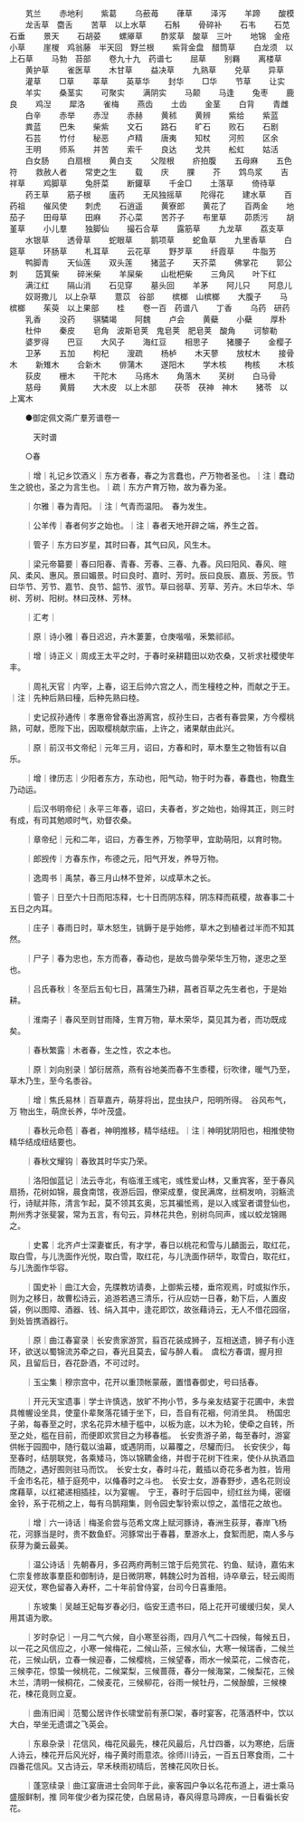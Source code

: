 <!-- { "loadSidebar": true } -->
　　芄兰
　　赤地利
　　紫葛
　　乌蘝苺
　　葎草
　　泽泻
　　羊蹄
　　酸模
　　龙舌草　麕舌
　　苦草　以上水草
　　石斛
　　骨碎补
　　石韦
　　石苋　石垂
　　景天
　　石胡荽
　　螺厣草
　　酢浆草　酸草　三叶
　　地锦　金疮小草
　　崖椶　鸡翁藤　半天回　野兰根
　　紫背金盘　醋筒草
　　白龙须　以上石草
　　马勃　苔部
　　卷九十九　药谱七
　　屈草
　　别羇
　　离楼草
　　黄护草
　　雀医草
　　木甘草
　　益决草
　　九熟草
　　兑草
　　异草
　　灌草
　　□草
　　莘草
　　英草华
　　封华
　　□华
　　节草
　　让实
　　羊实
　　桑茎实
　　可聚实
　　满阴实
　　马颠
　　马逢
　　兔枣
　　鹿良
　　鸡湼
　　犀洛
　　雀梅
　　燕齿
　　土齿
　　金茎
　　白背
　　青雌
　　白辛
　　赤举
　　赤湼
　　赤赫
　　黄秫
　　黄辨
　　紫给
　　紫蓝
　　粪蓝
　　巴朱
　　柴紫
　　文石
　　路石
　　旷石
　　败石
　　石剧
　　石芸
　　竹付
　　秘恶
　　卢精
　　唐夷
　　知杖
　　河煎
　　区余
　　王明
　　师系
　　并苦
　　索千
　　良达
　　戈共
　　舩虹
　　姑活
　　白女肠
　　白扇根
　　黄白支
　　父陛根
　　疥拍腹
　　五母麻
　　五色符
　　救赦人者
　　常吏之生
　　载
　　庆
　　腂
　　芥
　　鸩鸟浆
　　吉祥草
　　鸡脚草
　　兔肝菜
　　断鑵草
　　千金□
　　土落草
　　倚待草
　　药王草
　　筋子根
　　廅药
　　无风独摇草
　　陀得花
　　建水草
　　百药祖
　　催风使
　　刺虎
　　石逍遥
　　黄寮郎
　　黄花了
　　百两金
　　地茄子
　　田母草
　　田麻
　　芥心菜
　　苦芥子
　　布里草
　　茆质污
　　胡堇草
　　小儿羣
　　独脚仙
　　撮石合草
　　露筋草
　　九龙草
　　荔支草
　　水银草
　　透骨草
　　蛇眼草
　　鹅项草
　　蛇鱼草
　　九里香草
　　白筵草
　　环肠草
　　札耳草
　　云花草
　　野芕草
　　纤霞草
　　牛脂艻
　　鸭脚青
　　天仙莲
　　双头莲
　　猪蓝子
　　天芥菜
　　佛掌花
　　郭公刺
　　笾箕柴
　　碎米柴
　　羊屎柴
　　山枇杷柴
　　三角风
　　叶下红
　　满江红
　　隔山消
　　石见穿
　　墓头回
　　羊茅
　　阿儿只
　　阿息儿
　　奴哥撒儿　以上杂草
　　薏苡　谷部
　　槟榔　山槟榔
　　大腹子
　　马槟榔
　　茱萸　以上果部
　　桂
　　卷一百　药谱八
　　丁香
　　乌药　研药
　　乳香
　　没药
　　骐驎竭
　　阿魏
　　卢会
　　黄蘗
　　小蘗
　　厚朴
　　杜仲
　　秦皮
　　皂角　波斯皂荚　鬼皂荚　肥皂荚　酸角
　　诃黎勒
　　婆罗得
　　巴豆
　　大风子
　　海红豆
　　相思子
　　猪腰子
　　金樱子
　　卫茅
　　五加
　　枸杞
　　溲疏
　　杨栌
　　木天蓼
　　放杖木
　　接骨木
　　新雉木
　　合新木
　　俳蒲木
　　遂阳木
　　学木核
　　栒核
　　木核
　　荻皮
　　栅木
　　干陀木
　　马疡木
　　角落木
　　芺树
　　白马骨
　　慈母
　　黄屑
　　大木皮　以上木部
　　茯苓　茯神　神木
　　猪苓　以上寓木

　　●御定佩文斋广羣芳谱卷一

　　　天时谱

　　○春

　　｜增｜礼记乡饮酒义｜东方者春，春之为言蠢也，产万物者圣也。｜注｜蠢动生之貌也，圣之为言生也。｜疏｜东方产育万物，故为春为圣。

　　｜尔雅｜春为青阳。｜注｜气青而温阳。　春为发生。

　　｜公羊传｜春者何岁之始也。｜注｜春者天地开辟之端，养生之首。

　　｜管子｜东方曰岁星，其时曰春，其气曰风，风生木。

　　｜梁元帝纂要｜春曰阳春、青春、芳春、三春、九春。风曰阳风、春风、暄风、柔风、惠风。景曰媚景。时曰良时、嘉时、芳时。辰曰良辰、嘉辰、芳辰。节曰华节、芳节、嘉节、良节、韶节、淑节。草曰弱草、芳草、芳卉。木曰华木、华树、芳树、阳树。林曰茂林、芳林。

　　｜汇考｜

　　｜原｜诗小雅｜春日迟迟，卉木萋萋，仓庚喈喈，釆繁祁祁。

　　｜增｜诗正义｜周成王太平之时，于春时亲耕籍田以劝农桑，又祈求社稷使年丰。

　　｜周礼天官｜内宰，上春，诏王后帅六宫之人，而生穜稑之种，而献之于王。｜注｜先种后熟曰穜，后种先熟曰稑。

　　｜史记叔孙通传｜孝惠帝曾春出游离宫，叔孙生曰，古者有春尝果，方今樱桃熟，可献，愿陛下出，因取樱桃献宗庙，上许之，诸果献由此兴。

　　｜原｜前汉书文帝纪｜元年三月，诏曰，方春和时，草木羣生之物皆有以自乐。

　　｜增｜律历志｜少阳者东方，东动也，阳气动，物于时为春，春蠢也，物蠢生乃动运。

　　｜后汉书明帝纪｜永平三年春，诏曰，夫春者，岁之始也，始得其正，则三时有成，有司其勉顺时气，劝督农桑。

　　｜章帝纪｜元和二年，诏曰，方春生养，万物莩甲，宜助萌阳，以育时物。

　　｜郎觊传｜方春东作，布德之元，阳气开发，养导万物。

　　｜逸周书｜禹禁，春三月山林不登斧，以成草木之长。

　　｜管子｜日至六十日而阳冻释，七十日而阴冻释，阴冻释而萟稷，故春事二十五日之内耳。

　　｜庄子｜春雨日时，草木怒生，铫鎒于是乎始修，草木之到植者过半而不知其然。

　　｜尸子｜春为忠也，东方而春，春动也，是故鸟兽孕荣华生万物，遂忠之至也。

　　｜吕氏春秋｜冬至后五旬七日，菖蒲生乃耕，菖者百草之先生者也，于是始耕。

　　｜淮南子｜春风至则甘雨降，生育万物，草木荣华，莫见其为者，而功既成矣。

　　｜春秋繁露｜木者春，生之性，农之本也。

　　｜原｜刘向别录｜邹衍居燕，燕有谷地美而春不生黍稷，衍吹律，暖气乃至，草木乃生，至今名黍谷。

　　｜增｜焦氏易林｜百草嘉卉，萌芽将出，昆虫扶户，阳明所得。　谷风布气，万 物出生，萌庶长养，华叶茂盛。

　　｜春秋元命苞｜春者，神明推移，精华结纽。｜注｜神明犹阴阳也，相推使物精华结成纽结要也。

　　｜春秋文耀钩｜春致其时华实乃荣。

　　｜洛阳伽蓝记｜法云寺北，有临淮王彧宅，彧性爱山林，又重宾客，至于春风扇扬，花树如锦，晨食南馆，夜游后园，僚寀成羣，俊民满席，丝桐发响，羽觞流行，诗赋并陈，清言乍起，莫不领其玄奥，忘其褊恡焉，是以入彧室者谓登仙也，荆州秀才张斐裳，常为五言，有句云，异林花共色，别树鸟同声，彧以蛟龙锦赐之。

　　｜史畧｜北齐卢士深妻崔氏，有才学，春日以桃花和雪与儿靧面云，取红花，取白雪，与儿洗面作光悦，取白雪，取红花，与儿洗面作研华，取雪白，取花红，与儿洗面作华容。

　　｜国史补｜曲江大会，先牒教坊请奏，上御紫云楼，垂帘观焉，时或拟作乐，则为之移日，故曹松诗云，追游若遇三清乐，行从应妨一日春，勅下后，人置皮袋，例以图障、酒器、钱、绢入其中，逢花即饮，故张藉诗云，无人不借花园宿，到处皆携酒器行。

　　｜原｜曲江春宴录｜长安贵家游赏，翦百花装成狮子，互相送遗，狮子有小连环，欲送以蜀锦流苏牵之曰，春光且莫去，留与醉人看。　虞松方春谓，握月担风，且留后日，吞花卧酒，不可过时。

　　｜玉尘集｜穆宗宫中，花开以重顶帐蒙蔽，置惜春御史，号曰括春。

　　｜开元天宝遗事｜学士许慎选，放旷不拘小节，多与亲友结宴于花圃中，未尝具帷幄设坐具，使童仆辈聚落花铺于坐下，曰，吾自有花裀，何消坐具。　杨国忠子弟，每春至之时，求名花异木植于槛中，以板为底，以木为轮，使牵之自转，所至之处，槛在目前，而便即欢赏目之为移春槛。　长安贵游子弟，每至春时，游宴供帐于园囿中，随行载以油幕，或遇阴雨，以幕覆之，尽驩而归。　长安侠少，每至春时，结朋联党，各乘矮马，饰以锦韀金络，并辔于花树下徃来，使仆从执酒皿而随之，遇好囿则驻马而饮。　长安士女，春时斗花，戴插以奇花多者为胜，皆用千金市名花，植于庭苑中，以偹春时之斗也。　长安士女，游春野步，遇名花则设席藉草，以红裙递相插挂，以为宴幄。　宁王，春时于后园中，纫红丝为绳，密缀金铃，系于花梢之上，每有乌鹊翔集，则令园史掣铃索以惊之，盖惜花之故也。

　　｜增｜六一诗话｜梅圣俞尝与范希文席上赋河豚诗，春洲生荻芽，春岸飞杨花，河豚当是时，贵不数鱼虾。河豚常出于春暮，羣游水上，食絮而肥，南人多与荻芽为羹云最美。

　　｜温公诗话｜先朝春月，多召两府两制三馆于后苑赏花、钓鱼、赋诗，嘉佑末仁宗复修故事羣臣和御制诗，是日微阴寒，韩魏公时为首相，诗卒章云，轻云阁雨迎天仗，寒色留春入寿杯，二十年前曾侍宴，台司今日喜重陪。

　　｜东坡集｜吴越王妃每岁春必归，临安王遗书曰，陌上花开可缓缓归矣，吴人用其语为歌。

　　｜岁时杂记｜一月二气六候，自小寒至谷雨，四月八气二十四候，每候五日，以一花之风信应之，小寒一候梅花，二候山茶，三候水仙，大寒一候瑞香，二候兰花，三候山矾，立春一候迎春，二候樱桃，三候望春，雨水一候菜花，二候杏花，三候李花，惊蛰一候桃花，二候棠梨，三候蔷薇，春分一候海棠，二候梨花，三候木兰，清明一候桐花，二候麦花，三候柳花，谷雨一候牡丹，二候酴醿，三候楝花，楝花竟则立夏。

　　｜曲洧旧闻｜范蜀公居许作长啸堂前有荼□架，春时宴客，花落酒杯中，饮以大白，举坐无遗谓之飞英会。

　　｜东皋杂录｜花信风，梅花风最先，楝花风最后，凡廿四番，以为寒绝，后唐人诗云，楝花开后风光好，梅子黄时雨意浓。徐师川诗云，一百五日寒食雨，二十四番花信风。又古诗云，早禾秧雨初晴后，苦楝花风吹日长。

　　｜蓬窓续录｜曲江宴唐进士会同年于此，豪客园户争以名花布道上，进士乘马盛服鲜制，推 同年俊少者为探花使，白居易诗，春风得意马蹄疾，一日看徧长安花。


